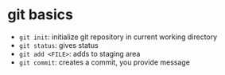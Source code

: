 # git basics

- `git init`: initialize git repository in current working directory
- `git status`: gives status
- `git add <FILE>`: adds <FILE> to staging area
- `git commit`: creates a commit, you provide message

